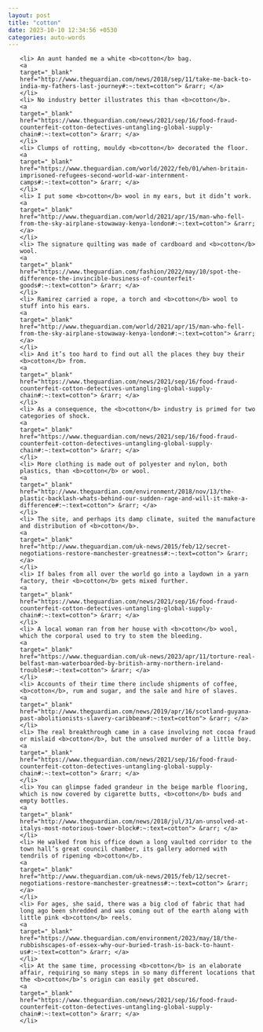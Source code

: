 ```yaml
---
layout: post
title: "cotton"
date: 2023-10-10 12:34:56 +0530
categories: auto-words
---
```

<ol>

    <li> An aunt handed me a white <b>cotton</b> bag.
    <a 
    target="_blank" 
    href="http://www.theguardian.com/news/2018/sep/11/take-me-back-to-india-my-fathers-last-journey#:~:text=cotton"> &rarr; </a>
    </li>
    <li> No industry better illustrates this than <b>cotton</b>.
    <a 
    target="_blank" 
    href="https://www.theguardian.com/news/2021/sep/16/food-fraud-counterfeit-cotton-detectives-untangling-global-supply-chain#:~:text=cotton"> &rarr; </a>
    </li>
    <li> Clumps of rotting, mouldy <b>cotton</b> decorated the floor.
    <a 
    target="_blank" 
    href="https://www.theguardian.com/world/2022/feb/01/when-britain-imprisoned-refugees-second-world-war-internment-camps#:~:text=cotton"> &rarr; </a>
    </li>
    <li> I put some <b>cotton</b> wool in my ears, but it didn’t work.
    <a 
    target="_blank" 
    href="http://www.theguardian.com/world/2021/apr/15/man-who-fell-from-the-sky-airplane-stowaway-kenya-london#:~:text=cotton"> &rarr; </a>
    </li>
    <li> The signature quilting was made of cardboard and <b>cotton</b> wool.
    <a 
    target="_blank" 
    href="https://www.theguardian.com/fashion/2022/may/10/spot-the-difference-the-invincible-business-of-counterfeit-goods#:~:text=cotton"> &rarr; </a>
    </li>
    <li> Ramirez carried a rope, a torch and <b>cotton</b> wool to stuff into his ears.
    <a 
    target="_blank" 
    href="http://www.theguardian.com/world/2021/apr/15/man-who-fell-from-the-sky-airplane-stowaway-kenya-london#:~:text=cotton"> &rarr; </a>
    </li>
    <li> And it’s too hard to find out all the places they buy their <b>cotton</b> from.
    <a 
    target="_blank" 
    href="https://www.theguardian.com/news/2021/sep/16/food-fraud-counterfeit-cotton-detectives-untangling-global-supply-chain#:~:text=cotton"> &rarr; </a>
    </li>
    <li> As a consequence, the <b>cotton</b> industry is primed for two categories of shock.
    <a 
    target="_blank" 
    href="https://www.theguardian.com/news/2021/sep/16/food-fraud-counterfeit-cotton-detectives-untangling-global-supply-chain#:~:text=cotton"> &rarr; </a>
    </li>
    <li> More clothing is made out of polyester and nylon, both plastics, than <b>cotton</b> or wool.
    <a 
    target="_blank" 
    href="http://www.theguardian.com/environment/2018/nov/13/the-plastic-backlash-whats-behind-our-sudden-rage-and-will-it-make-a-difference#:~:text=cotton"> &rarr; </a>
    </li>
    <li> The site, and perhaps its damp climate, suited the manufacture and distribution of <b>cotton</b>.
    <a 
    target="_blank" 
    href="http://www.theguardian.com/uk-news/2015/feb/12/secret-negotiations-restore-manchester-greatness#:~:text=cotton"> &rarr; </a>
    </li>
    <li> If bales from all over the world go into a laydown in a yarn factory, their <b>cotton</b> gets mixed further.
    <a 
    target="_blank" 
    href="https://www.theguardian.com/news/2021/sep/16/food-fraud-counterfeit-cotton-detectives-untangling-global-supply-chain#:~:text=cotton"> &rarr; </a>
    </li>
    <li> A local woman ran from her house with <b>cotton</b> wool, which the corporal used to try to stem the bleeding.
    <a 
    target="_blank" 
    href="https://www.theguardian.com/uk-news/2023/apr/11/torture-real-belfast-man-waterboarded-by-british-army-northern-ireland-troubles#:~:text=cotton"> &rarr; </a>
    </li>
    <li> Accounts of their time there include shipments of coffee, <b>cotton</b>, rum and sugar, and the sale and hire of slaves.
    <a 
    target="_blank" 
    href="http://www.theguardian.com/news/2019/apr/16/scotland-guyana-past-abolitionists-slavery-caribbean#:~:text=cotton"> &rarr; </a>
    </li>
    <li> The real breakthrough came in a case involving not cocoa fraud or mislaid <b>cotton</b>, but the unsolved murder of a little boy.
    <a 
    target="_blank" 
    href="https://www.theguardian.com/news/2021/sep/16/food-fraud-counterfeit-cotton-detectives-untangling-global-supply-chain#:~:text=cotton"> &rarr; </a>
    </li>
    <li> You can glimpse faded grandeur in the beige marble flooring, which is now covered by cigarette butts, <b>cotton</b> buds and empty bottles.
    <a 
    target="_blank" 
    href="http://www.theguardian.com/news/2018/jul/31/an-unsolved-at-italys-most-notorious-tower-block#:~:text=cotton"> &rarr; </a>
    </li>
    <li> He walked from his office down a long vaulted corridor to the town hall’s great council chamber, its gallery adorned with tendrils of ripening <b>cotton</b>.
    <a 
    target="_blank" 
    href="http://www.theguardian.com/uk-news/2015/feb/12/secret-negotiations-restore-manchester-greatness#:~:text=cotton"> &rarr; </a>
    </li>
    <li> For ages, she said, there was a big clod of fabric that had long ago been shredded and was coming out of the earth along with little pink <b>cotton</b> reels.
    <a 
    target="_blank" 
    href="https://www.theguardian.com/environment/2023/may/18/the-rubbishscapes-of-essex-why-our-buried-trash-is-back-to-haunt-us#:~:text=cotton"> &rarr; </a>
    </li>
    <li> At the same time, processing <b>cotton</b> is an elaborate affair, requiring so many steps in so many different locations that the <b>cotton</b>’s origin can easily get obscured.
    <a 
    target="_blank" 
    href="https://www.theguardian.com/news/2021/sep/16/food-fraud-counterfeit-cotton-detectives-untangling-global-supply-chain#:~:text=cotton"> &rarr; </a>
    </li>